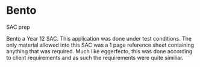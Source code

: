 # Bento
SAC prep

Bento a Year 12 SAC. This application was done under test conditions. The only material allowed into this SAC was a 1 page reference sheet containing anything that was required. Much like eggerfecto, this was done according to client requirements and as such the requirements were quite similiar.
